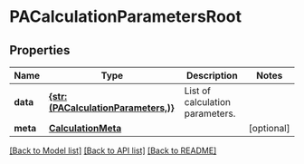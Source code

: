 # PACalculationParametersRoot


## Properties
Name | Type | Description | Notes
------------ | ------------- | ------------- | -------------
**data** | [**{str: (PACalculationParameters,)}**](PACalculationParameters.md) | List of calculation parameters. | 
**meta** | [**CalculationMeta**](CalculationMeta.md) |  | [optional] 

[[Back to Model list]](../README.md#documentation-for-models) [[Back to API list]](../README.md#documentation-for-api-endpoints) [[Back to README]](../README.md)


